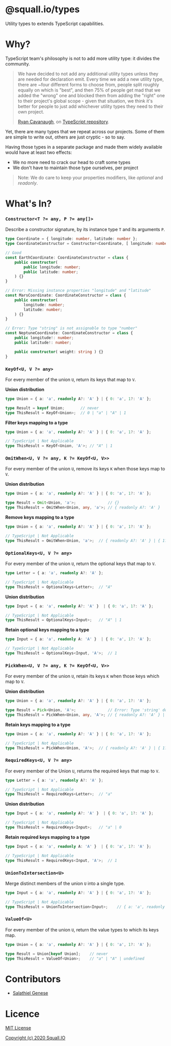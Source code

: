 # @squall.io/types
Utility types to extends TypeScript capabilities.

# Why?

TypeScript team's philosophy is not to add more utility type: it divides the community.

> We have decided to not add any additional utility types unless they are needed for declaration emit.
> Every time we add a new utility type, there are ~four different forms to choose from, people split
> roughly equally on which is "best", and then 75% of people get mad that we added the "wrong" one
> and blocked them from adding the "right" one to their project's global scope - given that
> situation, we think it's better for people to just add whichever utility types they need
> to their own project.
>
> [Ryan Cavanaugh](https://github.com/RyanCavanaugh), on [TypeScript repository](https://github.com/microsoft/TypeScript/issues/39305#issuecomment-651246070).

Yet, there are many types that we repeat across our projects.
Some of them are simple to write out, others are just cryptic - so to say.

Having those types in a separate package and made them widely available would have at least two effects:

- We no more need to crack our head to craft some types
- We don't have to maintain those type ourselves, per project

> Note: We do care to keep your properties modifiers, like _optional_ and _readonly_. 

# What's In?

<!-- WhatIsIn:start -->
### `Constructor<T ?= any, P ?= any[]>`

Describe a constructor signature, by its instance type `T` and its arguments `P`.

```typescript
type Coordinate = { longitude: number, latitude: number };
type CoordinateConstructor = Constructor<Coordinate, [ longitude: number, latitude: number ]>

// Good
const EarthCoordinate: CoordinateConstructor = class {
    public constructor(
        public longitude: number;
        public latitude: number;
    ) {}
}

// Error: Missing instance properties "longitude" and "latitude"
const MarsCoordinate: CoordinateConstructor = class {
    public constructor(
        longitude: number;
        latitude: number;
    ) {}
}

// Error: Type "string" is not assignable to type "number"
const NeptuneCoordinate: CoordinateConstructor = class {
    public longitude!: number;
    public latitude!: number;

    public constructor( weight: string ) {}
}
```


### `KeyOf<U, V ?= any>`

For every member of the union `U`, return its keys that map to `V`.

**Union distribution**

```typescript
type Union = { a: 'a', readonly A?: 'A' } | { 0: 'a', 1?: 'A' };

type Result = keyof Union;       // never
type ThisResult = KeyOf<Union>;  // 0 | "a" | "A" | 1
```

**Filter keys mapping to a type**

```typescript
type Union = { a: 'a', readonly A?: 'A' } | { 0: 'a', 1?: 'A' };

// TypeScript | Not Applicable
type ThisResult = KeyOf<Union, 'A'>; // "A" | 1
```

### `OmitWhen<U, V ?= any, K ?= KeyOf<U, V>>`

For every member of the union `U`, remove its keys `K` when those keys map to `V`.

**Union distribution**

```typescript
type Union = { a: 'a', readonly A?: 'A' } | { 0: 'a', 1?: 'A' };

type Result = Omit<Union, 'a'>;              // {}
type ThisResult = OmitWhen<Union, any, 'a'>; // { readonly A?: 'A' }
```

**Remove keys mapping to a type**

```typescript
type Union = { a: 'a', readonly A?: 'A' } | { 0: 'a', 1?: 'A' };

// TypeScript | Not Applicable
type ThisResult = OmitWhen<Union, 'a'>;  // { readonly A?: 'A' } | { 1?: 'A' }
```

### `OptionalKeys<U, V ?= any>`

For every member of the union `U`, return the optional keys that map to `V`.

```typescript
type Letter = { a: 'a', readonly A?: 'A' };

// TypeScript | Not Applicable
type ThisResult = OptionalKeys<Letter>;  // "A"
```

**Union distribution**

```typescript
type Input = { a: 'a', readonly A?: 'A' }  | { 0: 'a', 1?: 'A' };

// TypeScript | Not Applicable
type ThisResult = OptionalKeys<Input>;   // "A" | 1
```

**Retain optional keys mapping to a type**

```typescript
type Input = { a: 'a', readonly A: 'A' }  | { 0: 'a', 1?: 'A' };

// TypeScript | Not Applicable
type ThisResult = OptionalKeys<Input, 'A'>;  // 1
```

### `PickWhen<U, V ?= any, K ?= KeyOf<U, V>>`

For every member of the union `U`, retain its keys `K` when those keys which map to `V`.

**Union distribution**

```typescript
type Union = { a: 'a', readonly A?: 'A' } | { 0: 'a', 1?: 'A' };

type Result = Pick<Union, 'A'>;              // Error: Type 'string' does not satisfy the constraint 'never'.
type ThisResult = PickWhen<Union, any, 'A'>; // { readonly A?: 'A' } | {}
```

**Retain keys mapping to a type**

```typescript
type Union = { a: 'a', readonly A?: 'A' } | { 0: 'a', 1?: 'A' };

// TypeScript | Not Applicable
type ThisResult = PickWhen<Union, 'A'>;  // { readonly A?: 'A' } | { 1?: 'A' }
```

### `RequiredKeys<U, V ?= any>`


For every member of the Union `U`, returns the required keys that map to `V`.

```typescript
type Letter = { a: 'a', readonly A?: 'A' };

// TypeScript | Not Applicable
type ThisResult = RequiredKeys<Letter>;  // "a"
```

**Union distribution**

```typescript
type Input = { a: 'a', readonly A?: 'A' }  | { 0: 'a', 1?: 'A' };

// TypeScript | Not Applicable
type ThisResult = RequiredKeys<Input>;   // "a" | 0
```

**Retain required keys mapping to a type**

```typescript
type Input = { a: 'a', readonly A: 'A' }  | { 0: 'a', 1?: 'A' };

// TypeScript | Not Applicable
type ThisResult = RequiredKeys<Input, 'A'>;  // 1
```

### `UnionToIntersection<U>`


Merge distinct members of the union `U` into a single type.

```typescript
type Input = { a: 'a', readonly A?: 'A' } | { 0: 'a', 1?: 'A' };

// TypeScript | Not Applicable
type ThisResult = UnionToIntersection<Input>;    // { a: 'a', readonly A?: 'A' } & { 0: 'a', 1?: 'A' }
```

### `ValueOf<U>`

For every member of the union `U`, return the value types to which its keys map.

```typescript
type Union = { a: 'a', readonly A?: 'A' } | { 0: 'a', 1?: 'A' };

type Result = Union[keyof Union];    // never
type ThisResult = ValueOf<Union>;    // "a" | "A" | undefined
```
<!-- WhatIsIn:end -->

# Contributors

- [Salathiel Genese](https://github.com/SalathielGenese)

# Licence

[MIT License](https://github.com/squall-io/types/blob/master/LICENSE)

[Copyright (c) 2020 Squall.IO](https://github.com/squall-io/types/blob/master/LICENSE)

